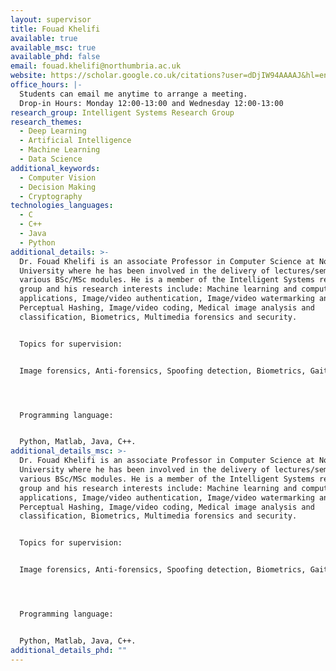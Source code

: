 ```yaml
---
layout: supervisor
title: Fouad Khelifi
available: true
available_msc: true
available_phd: false
email: fouad.khelifi@northumbria.ac.uk
website: https://scholar.google.co.uk/citations?user=dDjIW94AAAAJ&hl=en
office_hours: |-
  Students can email me anytime to arrange a meeting. 
  Drop-in Hours: Monday 12:00-13:00 and Wednesday 12:00-13:00
research_group: Intelligent Systems Research Group
research_themes:
  - Deep Learning
  - Artificial Intelligence
  - Machine Learning
  - Data Science
additional_keywords:
  - Computer Vision
  - Decision Making
  - Cryptography
technologies_languages:
  - C
  - C++
  - Java
  - Python
additional_details: >-
  Dr. Fouad Khelifi is an associate Professor in Computer Science at Northumbria
  University where he has been involved in the delivery of lectures/seminars for
  various BSc/MSc modules. He is a member of the Intelligent Systems research
  group and his research interests include: Machine learning and computer vision
  applications, Image/video authentication, Image/video watermarking and
  Perceptual Hashing, Image/video coding, Medical image analysis and
  classification, Biometrics, Multimedia forensics and security.


  Topics for supervision:


  Image forensics, Anti-forensics, Spoofing detection, Biometrics, Gait recognition, person re-identification, Computer Vision, Image and video restoration, Video object detection and tracking, medical image analysis, Melanoma skin cancer detection, Diabetic retinopathy detection in retinal images, data analysis and machine learning.




  Programming language:


  Python, Matlab, Java, C++.
additional_details_msc: >-
  Dr. Fouad Khelifi is an associate Professor in Computer Science at Northumbria
  University where he has been involved in the delivery of lectures/seminars for
  various BSc/MSc modules. He is a member of the Intelligent Systems research
  group and his research interests include: Machine learning and computer vision
  applications, Image/video authentication, Image/video watermarking and
  Perceptual Hashing, Image/video coding, Medical image analysis and
  classification, Biometrics, Multimedia forensics and security.


  Topics for supervision:


  Image forensics, Anti-forensics, Spoofing detection, Biometrics, Gait recognition, person re-identification, Computer Vision, Image and video restoration, Video object detection and tracking, medical image analysis, Melanoma skin cancer detection, Diabetic retinopathy detection in retinal images, data analysis and machine learning.




  Programming language:


  Python, Matlab, Java, C++.
additional_details_phd: ""
---
```

